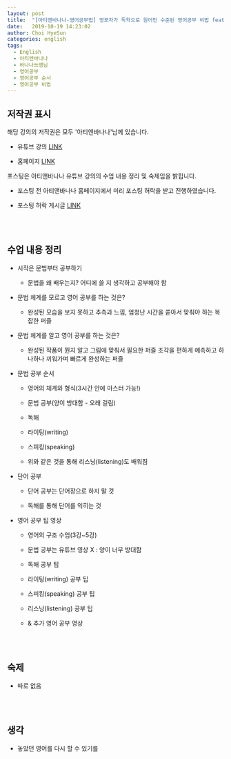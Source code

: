 ```yaml
---
layout: post
title:  "[아티앤바나나-영어공부법] 영포자가 독학으로 원어민 수준된 영어공부 비법 feat.영어공부 순서"
date:   2019-10-19 14:23:02
author: Choi HyeSun
categories: english
tags:
  - English
  - 아티앤바나나
  - 바나나쓰앵님
  - 영어공부
  - 영어공부 순서
  - 영어공부 비법
---
```


## 저작권 표시

해당 강의의 저작권은 모두 '아티엔바나나'님께 있습니다.

- 유튜브 강의 [LINK](https://www.youtube.com/watch?v=VJASJ5q0Pc4&list=PLAaYgDI-R1LzJeYkMLDilNpx95I5eUnPF)

- 홈페이지 [LINK](https://www.artyandbanana.com/)

포스팅은 아티앤바나나 유튜브 강의의 수업 내용 정리 및 숙제임을 밝힙니다.

- 포스팅 전 아티앤바나나 홈페이지에서 미리 포스팅 허락을 받고 진행하였습니다.

- 포스팅 허락 게시글 [LINK](https://www.artyandbanana.com/community/english/%EC%98%81%EC%96%B4-%EA%B0%95%EC%9D%98-%ED%8F%AC%EC%8A%A4%ED%8C%85/#post-417)

<br>
<br>

## 수업 내용 정리

- 시작은 문법부터 공부하기

  - 문법을 왜 배우는지? 어디에 쓸 지 생각하고 공부해야 함
  
- 문법 체계를 모르고 영어 공부를 하는 것은?

  - 완성된 모습을 보지 못하고 추측과 느낌, 엄청난 시간을 쏟아서 맞춰야 하는 복잡한 퍼즐
  
- 문법 체계를 알고 영어 공부를 하는 것은?

  - 완성된 작품이 뭔지 알고 그림에 맞춰서 필요한 퍼즐 조각을 편하게 예측하고 하나하나 끼워가며 빠르게 완성하는 퍼즐
  
- 문법 공부 순서

  - 영어의 체계와 형식(3시간 안에 마스터 가능!)
  
  - 문법 공부(양이 방대함 - 오래 걸림)
  
  - 독해
  
  - 라이팅(writing)
  
  - 스피킹(speaking)
  
  - 위와 같은 것을 통해 리스닝(listening)도 배워짐
  
- 단어 공부

  - 단어 공부는 단어장으로 하지 말 것
  
  - 독해를 통해 단어를 익히는 것
  
- 영어 공부 팁 영상

  - 영어의 구조 수업(3강~5강)
  
  - 문법 공부는 유튜브 영상 X : 양이 너무 방대함
  
  - 독해 공부 팁
  
  - 라이팅(writing) 공부 팁
  
  - 스피킹(speaking) 공부 팁
  
  - 리스닝(listening) 공부 팁
  
  - & 추가 영어 공부 영상  

<br>
<br>

## 숙제

- 따로 없음

<br>
<br>

## 생각

- 놓았던 영어를 다시 할 수 있기를
